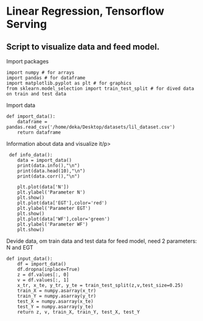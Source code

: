 <h1> Linear Regression, Tensorflow Serving </h1>


<h2> Script to visualize data and feed model. </h2>

<p> Import packages </p>

    import numpy # for arrays
    import pandas # for dataframe
    import matplotlib.pyplot as plt # for graphics
    from sklearn.model_selection import train_test_split # for dived data on train and test data

<p> Import data </P>

    def import_data():
        dataframe = pandas.read_csv('/home/deka/Desktop/datasets/lil_dataset.csv')
        return dataframe
        
<p> Information about data and visualize it/p>
 
     def info_data():
        data = import_data()
        print(data.info(),"\n")
        print(data.head(10),"\n")
        print(data.corr(),"\n")

        plt.plot(data['N'])
        plt.ylabel('Parameter N')
        plt.show()
        plt.plot(data['EGT'],color='red')
        plt.ylabel('Parameter EGT')
        plt.show()
        plt.plot(data['WF'],color='green')
        plt.ylabel('Parameter WF')
        plt.show()
        
<p> Devide data, om train data and test data for feed model, need 2 parameters: N and EGT </p>

    def input_data():
        df = import_data()
        df.dropna(inplace=True)
        z = df.values[:, 0]
        v = df.values[:, 1]
        x_tr, x_te, y_tr, y_te = train_test_split(z,v,test_size=0.25)
        train_X = numpy.asarray(x_tr)
        train_Y = numpy.asarray(y_tr)
        test_X = numpy.asarray(x_te)
        test_Y = numpy.asarray(y_te)
        return z, v, train_X, train_Y, test_X, test_Y

